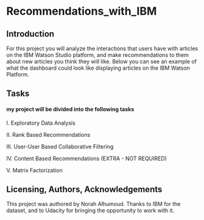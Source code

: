 # Recommendations_with_IBM

## Introduction

For this project you will analyze the interactions that users have with articles on the IBM Watson Studio platform, and make recommendations to them about new articles you think they will like. Below you can see an example of what the dashboard could look like displaying articles on the IBM Watson Platform.


## Tasks
#### my project will be divided into the following tasks

I. Exploratory Data Analysis



II. Rank Based Recommendations



III. User-User Based Collaborative Filtering


IV. Content Based Recommendations (EXTRA - NOT REQUIRED)


V. Matrix Factorization


## Licensing, Authors, Acknowledgements
This project was authored by Norah Alhumoud. Thanks to IBM for the dataset, and to Udacity for bringing the opportunity to work with it.
